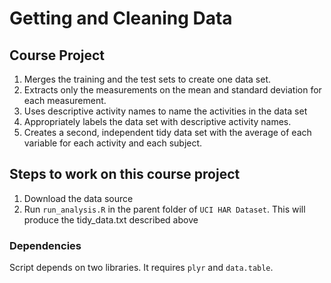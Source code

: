 # Getting and Cleaning Data

## Course Project

1. Merges the training and the test sets to create one data set.
2. Extracts only the measurements on the mean and standard deviation for each measurement.
3. Uses descriptive activity names to name the activities in the data set
4. Appropriately labels the data set with descriptive activity names.
5. Creates a second, independent tidy data set with the average of each variable for each activity and each subject.

## Steps to work on this course project

1. Download the data source
2. Run ```run_analysis.R``` in the parent folder of ```UCI HAR Dataset```. This will produce the tidy_data.txt described above



### Dependencies

Script depends on two libraries. It requires ```plyr``` and ```data.table```. 